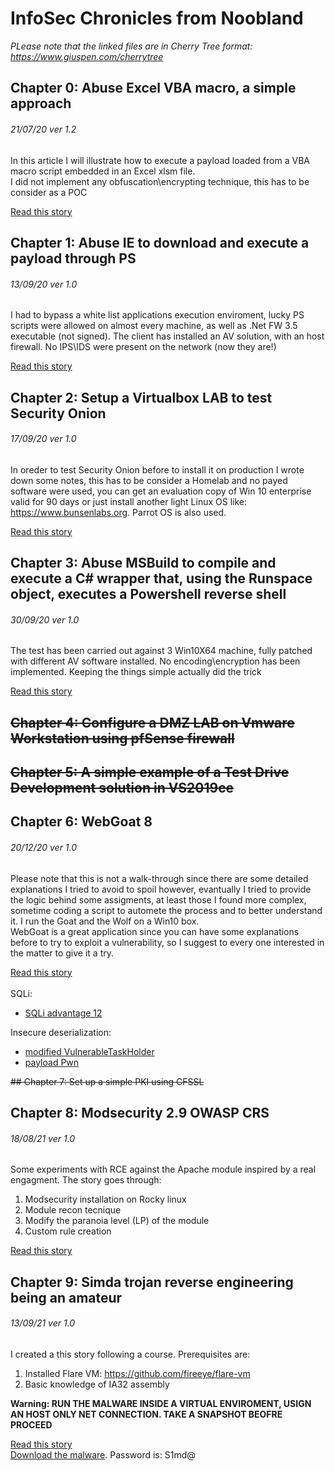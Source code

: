 # InfoSec Chronicles from Noobland
<i>PLease note that the linked files are in Cherry Tree format: https://www.giuspen.com/cherrytree</i>

## Chapter 0: Abuse Excel VBA macro, a simple approach
###### 21/07/20 ver 1.2
In this article I will illustrate how to execute a payload loaded from a VBA macro script embedded in an Excel xlsm file.<br>
I did not implement any obfuscation\encrypting technique, this has to be consider as a POC

[Read this story](./chapters/chap0.ctb)

## Chapter 1: Abuse IE to download and execute a payload through PS
###### 13/09/20 ver 1.0
I had to bypass a white list applications execution enviroment, lucky PS scripts were allowed on almost every machine, as well as .Net FW 3.5 executable (not signed).
The client has installed an AV solution, with an host firewall. No IPS\IDS were present on the network (now they are!)

[Read this story](./chapters/chap1.ctb)

## Chapter 2: Setup a Virtualbox LAB to test Security Onion
###### 17/09/20 ver 1.0
In oreder to test Security Onion before to install it on production I wrote down some notes, this has to be consider a Homelab and no
payed software were used, you can get an evaluation copy of Win 10 enterprise valid for 90 days or just install another light Linux OS like:
https://www.bunsenlabs.org. Parrot OS is also used.

[Read this story](./chapters/chap2.ctb)

## Chapter 3: Abuse MSBuild to compile and execute a C# wrapper that, using the Runspace object, executes a Powershell reverse shell
###### 30/09/20 ver 1.0
The test has been carried out against 3 Win10X64 machine, fully patched with different AV software installed.
No encoding\encryption has been implemented. Keeping the things simple actually did the trick

[Read this story](./chapters/chap3.ctb)

## ~~Chapter 4: Configure a DMZ LAB on Vmware Workstation using pfSense firewall~~

## ~~Chapter 5: A simple example of a Test Drive Development solution in VS2019ce~~

## Chapter 6: WebGoat 8
###### 20/12/20 ver 1.0
Please note that this is not a walk-through since there are some detailed explanations I tried to avoid to spoil however,
evantually I tried to provide the logic behind some assigments, at least those I found more complex, sometime coding a script to 
automete the process and to better understand it. I run the Goat and the Wolf on a Win10 box.<br/>
WebGoat is a great application since you can have some explanations before to try to exploit a vulnerability, so I suggest to every one interested in the matter to give it a try.

[Read this story](./chapters/chap6.ctb)
<br/><br/>
SQLi:
- [SQLi advantage 12](./scripts/wgSqliAdv12.py)

Insecure deserialization:
- [modified VulnerableTaskHolder](./scripts/VulnerableTaskHolder.java)
- [payload Pwn](./scripts/Pwn.java)

~~## Chapter 7: Set up a simple PKI using CFSSL~~

## Chapter 8: Modsecurity 2.9 OWASP CRS 
###### 18/08/21 ver 1.0
Some experiments with RCE against  the Apache module inspired by a real engagment. The story goes through:
1. Modsecurity installation on Rocky linux
2. Module recon tecnique
3. Modify the paranoia level (LP) of the module
4. Custom rule creation

[Read this story](./chapters/chap8.ctb)

## Chapter 9: Simda trojan reverse engineering being an amateur
###### 13/09/21 ver 1.0
I created a this story following a course. Prerequisites are:
1. Installed Flare VM: https://github.com/fireeye/flare-vm
2. Basic knowledge of IA32 assembly

<b>Warning: RUN THE MALWARE INSIDE A VIRTUAL ENVIROMENT, USIGN AN HOST ONLY NET CONNECTION. TAKE A SNAPSHOT BEOFRE PROCEED
</b>

[Read this story](./chapters/chap9.ctb)
<br/>
[Download the malware](./simda.7z). Password is: S1md@
	

 
